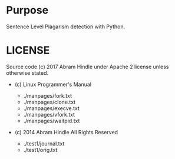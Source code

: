 # Purpose

Sentence Level Plagarism detection with Python.

# LICENSE

Source code (c) 2017 Abram Hindle under Apache 2 license unless otherwise stated.

* (c) Linux Programmer's Manual
  * ./manpages/fork.txt
  * ./manpages/clone.txt
  * ./manpages/execve.txt
  * ./manpages/vfork.txt
  * ./manpages/waitpid.txt

* (c) 2014 Abram Hindle All Rights Reserved 
  * ./test1/journal.txt
  * ./test1/orig.txt

